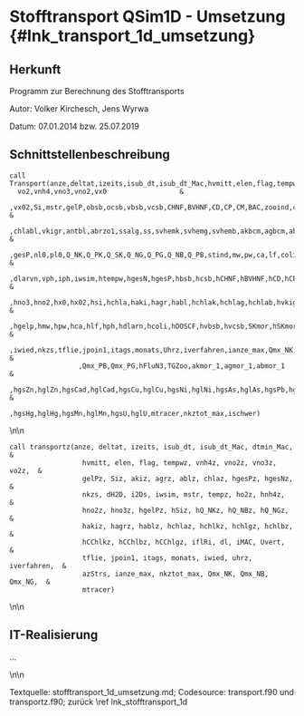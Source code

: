 Stofftransport QSim1D - Umsetzung {#lnk_transport_1d_umsetzung}
================================= 

## Herkunft 
Programm zur Berechnung des Stofftransports

Autor: Volker Kirchesch, Jens Wyrwa

Datum: 07.01.2014 bzw. 25.07.2019

## Schnittstellenbeschreibung
    call Transport(anze,deltat,izeits,isub_dt,isub_dt_Mac,hvmitt,elen,flag,tempw,
	  vo2,vnh4,vno3,vno2,vx0                  &
                     ,vx02,Si,mstr,gelP,obsb,ocsb,vbsb,vcsb,CHNF,BVHNF,CD,CP,CM,BAC,zooind,chla,aki,agr,abl,chlaki,chlagr  &
                     ,chlabl,vkigr,antbl,abrzo1,ssalg,ss,svhemk,svhemg,svhemb,akbcm,agbcm,abbcm,fssgr,fbsgr,frfgr,gesN     &
                     ,gesP,nl0,pl0,Q_NK,Q_PK,Q_SK,Q_NG,Q_PG,Q_NB,Q_PB,stind,mw,pw,ca,lf,coli,DOSCF                         &
                     ,dlarvn,vph,iph,iwsim,htempw,hgesN,hgesP,hbsb,hcsb,hCHNF,hBVHNF,hCD,hCP,hCM,hBAC,hnh4,ho2             &
                     ,hno3,hno2,hx0,hx02,hsi,hchla,haki,hagr,habl,hchlak,hchlag,hchlab,hvkigr,hantbl,hssalg,hss,hzooi      &
                     ,hgelp,hmw,hpw,hca,hlf,hph,hdlarn,hcoli,hDOSCF,hvbsb,hvcsb,SKmor,hSKmor,iflRi,dl,Uvert,iMAC           &
                     ,iwied,nkzs,tflie,jpoin1,itags,monats,Uhrz,iverfahren,ianze_max,Qmx_NK,Qmx_NB,Qmx_NG,Qmx_PK           &
                     ,Qmx_PB,Qmx_PG,hFluN3,TGZoo,akmor_1,agmor_1,abmor_1                                                   &
                     ,hgsZn,hglZn,hgsCad,hglCad,hgsCu,hglCu,hgsNi,hglNi,hgsAs,hglAs,hgsPb,hglPb,hgsCr,hglCr,hgsFe,hglFe    &
                     ,hgsHg,hglHg,hgsMn,hglMn,hgsU,hglU,mtracer,nkztot_max,ischwer)

\n\n

    call transportz(anze, deltat, izeits, isub_dt, isub_dt_Mac, dtmin_Mac,  &
                      hvmitt, elen, flag, tempwz, vnh4z, vno2z, vno3z, vo2z,  &
                      gelPz, Siz, akiz, agrz, ablz, chlaz, hgesPz, hgesNz,    &
                      nkzs, dH2D, i2Ds, iwsim, mstr, tempz, ho2z, hnh4z,      &
                      hno2z, hno3z, hgelPz, hSiz, hQ_NKz, hQ_NBz, hQ_NGz,     &
                      hakiz, hagrz, hablz, hchlaz, hchlkz, hchlgz, hchlbz,    &
                      hCChlkz, hCChlbz, hCChlgz, iflRi, dl, iMAC, Uvert,      &
                      tflie, jpoin1, itags, monats, iwied, uhrz, iverfahren,  &
                      azStrs, ianze_max, nkztot_max, Qmx_NK, Qmx_NB, Qmx_NG,  &
                      mtracer)
\n\n

## IT-Realisierung
...

\n\n
					  
Textquelle: stofftransport_1d_umsetzung.md; Codesource: transport.f90 und 
transportz.f90; 
zurück \ref lnk_stofftransport_1d
